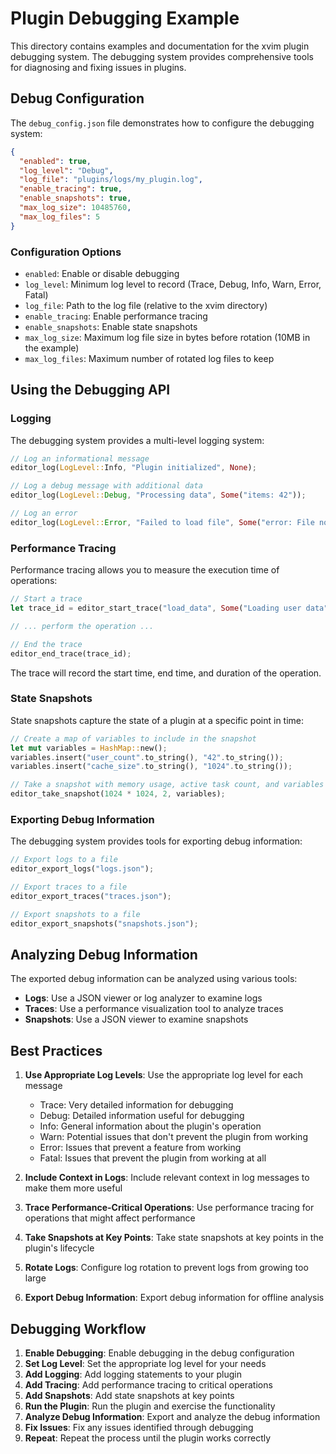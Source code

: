 # Plugin Debugging Example

This directory contains examples and documentation for the xvim plugin debugging system. The debugging system provides comprehensive tools for diagnosing and fixing issues in plugins.

## Debug Configuration

The `debug_config.json` file demonstrates how to configure the debugging system:

```json
{
  "enabled": true,
  "log_level": "Debug",
  "log_file": "plugins/logs/my_plugin.log",
  "enable_tracing": true,
  "enable_snapshots": true,
  "max_log_size": 10485760,
  "max_log_files": 5
}
```

### Configuration Options

- `enabled`: Enable or disable debugging
- `log_level`: Minimum log level to record (Trace, Debug, Info, Warn, Error, Fatal)
- `log_file`: Path to the log file (relative to the xvim directory)
- `enable_tracing`: Enable performance tracing
- `enable_snapshots`: Enable state snapshots
- `max_log_size`: Maximum log file size in bytes before rotation (10MB in the example)
- `max_log_files`: Maximum number of rotated log files to keep

## Using the Debugging API

### Logging

The debugging system provides a multi-level logging system:

```rust
// Log an informational message
editor_log(LogLevel::Info, "Plugin initialized", None);

// Log a debug message with additional data
editor_log(LogLevel::Debug, "Processing data", Some("items: 42"));

// Log an error
editor_log(LogLevel::Error, "Failed to load file", Some("error: File not found"));
```

### Performance Tracing

Performance tracing allows you to measure the execution time of operations:

```rust
// Start a trace
let trace_id = editor_start_trace("load_data", Some("Loading user data"));

// ... perform the operation ...

// End the trace
editor_end_trace(trace_id);
```

The trace will record the start time, end time, and duration of the operation.

### State Snapshots

State snapshots capture the state of a plugin at a specific point in time:

```rust
// Create a map of variables to include in the snapshot
let mut variables = HashMap::new();
variables.insert("user_count".to_string(), "42".to_string());
variables.insert("cache_size".to_string(), "1024".to_string());

// Take a snapshot with memory usage, active task count, and variables
editor_take_snapshot(1024 * 1024, 2, variables);
```

### Exporting Debug Information

The debugging system provides tools for exporting debug information:

```rust
// Export logs to a file
editor_export_logs("logs.json");

// Export traces to a file
editor_export_traces("traces.json");

// Export snapshots to a file
editor_export_snapshots("snapshots.json");
```

## Analyzing Debug Information

The exported debug information can be analyzed using various tools:

- **Logs**: Use a JSON viewer or log analyzer to examine logs
- **Traces**: Use a performance visualization tool to analyze traces
- **Snapshots**: Use a JSON viewer to examine snapshots

## Best Practices

1. **Use Appropriate Log Levels**: Use the appropriate log level for each message
   - Trace: Very detailed information for debugging
   - Debug: Detailed information useful for debugging
   - Info: General information about the plugin's operation
   - Warn: Potential issues that don't prevent the plugin from working
   - Error: Issues that prevent a feature from working
   - Fatal: Issues that prevent the plugin from working at all

2. **Include Context in Logs**: Include relevant context in log messages to make them more useful

3. **Trace Performance-Critical Operations**: Use performance tracing for operations that might affect performance

4. **Take Snapshots at Key Points**: Take state snapshots at key points in the plugin's lifecycle

5. **Rotate Logs**: Configure log rotation to prevent logs from growing too large

6. **Export Debug Information**: Export debug information for offline analysis

## Debugging Workflow

1. **Enable Debugging**: Enable debugging in the debug configuration
2. **Set Log Level**: Set the appropriate log level for your needs
3. **Add Logging**: Add logging statements to your plugin
4. **Add Tracing**: Add performance tracing to critical operations
5. **Add Snapshots**: Add state snapshots at key points
6. **Run the Plugin**: Run the plugin and exercise the functionality
7. **Analyze Debug Information**: Export and analyze the debug information
8. **Fix Issues**: Fix any issues identified through debugging
9. **Repeat**: Repeat the process until the plugin works correctly